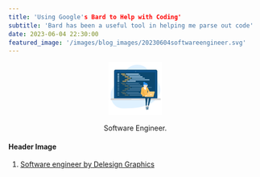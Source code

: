 ```yaml
---
title: 'Using Google's Bard to Help with Coding'
subtitle: 'Bard has been a useful tool in helping me parse out code'
date: 2023-06-04 22:30:00
featured_image: '/images/blog_images/20230604softwareengineer.svg'
---
```


<figure>
  <p align="center">
    <img src="/images/blog_images/20230604softwareengineer.svg" alt="Software Engineer" width="25%"/>
  <figcaption align="center"> Software Engineer.</figcaption>
  </p>
</figure>



#### Header Image

<div id="footnotes">
  <ol>
    <li id="footnote-1">
		<a href="https://iconscout.com/illustration/software-engineer-2043023">Software engineer by Delesign Graphics</a>
	</li>
  </ol>
</div> 

